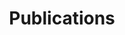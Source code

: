 ---
title: Publications
type: landing
cms_exclude: true

# Optional header image (relative to `static/media/` folder).
banner:
  caption: ''
  image: ''

design:
  # Section spacing
  spacing: '2rem'

# Page sections
sections:
  - block: collection
    content:
      title: Journal Articles
      filters:
        folders:
          - journal-articles
    count: 999
    design:
      view: citation
      fill_image: false
      columns: 1
  - block: collection
    content:
      title: Preprints
      filters:
        folders:
          - preprints
    count: 999
    design:
      view: citation
      fill_image: false
      columns: 1
---